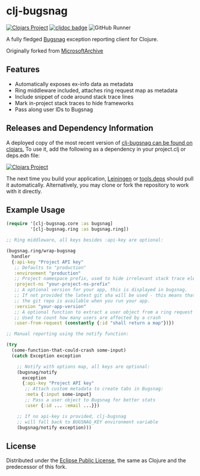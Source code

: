 # clj-bugsnag

[![Clojars Project](https://img.shields.io/clojars/v/com.splashfinancial/clj-bugsnag.svg)](https://clojars.org/com.splashfinancial/clj-bugsnag)
[![cljdoc badge](https://cljdoc.org/badge/com.splashfinancial/clj-bugsnag)](https://cljdoc.org/d/com.splashfinancial/clj-bugsnag/CURRENT)
![GitHub Runner](https://github.com/Wall-Brew-Co/clj-bugsnag/workflows/Clojure%20CI/badge.svg)

A fully fledged [Bugsnag](https://bugsnag.com) exception reporting client for Clojure.

Originally forked from [MicrosoftArchive](https://github.com/microsoftarchive/clj-bugsnag)

## Features

- Automatically exposes ex-info data as metadata
- Ring middleware included, attaches ring request map as metadata
- Include snippet of code around stack trace lines
- Mark in-project stack traces to hide frameworks
- Pass along user IDs to Bugsnag

## Releases and Dependency Information

A deployed copy of the most recent version of [clj-bugsnag can be found on clojars.](https://clojars.org/com.splashfinancial/clj-bugsnag)
To use it, add the following as a dependency in your project.clj or deps.edn file:

[![Clojars Project](https://clojars.org/com.splashfinancial/clj-bugsnag/latest-version.svg)](https://clojars.org/com.splashfinancial/clj-bugsnag)

The next time you build your application, [Leiningen](https://leiningen.org/) or [tools.deps](https://clojure.org/guides/deps_and_cli) should pull it automatically.
Alternatively, you may clone or fork the repository to work with it directly.

## Example Usage

```clojure
(require '[clj-bugsnag.core :as bugsnag]
         '[clj-bugsnag.ring :as bugsnag.ring])

;; Ring middleware, all keys besides :api-key are optional:

(bugsnag.ring/wrap-bugsnag
  handler
  {:api-key "Project API key"
   ;; Defaults to "production"
   :environment "production"
   ;; Project namespace prefix, used to hide irrelevant stack trace elements
   :project-ns "your-project-ns-prefix"
   ;; A optional version for your app, this is displayed in bugsnag.
   ;; If not provided the latest git sha will be used - this means that
   ;; the git repo is available when you run your app.
   :version "your-app-version"
   ;; A optional function to extract a user object from a ring request map
   ;; Used to count how many users are affected by a crash
   :user-from-request (constantly {:id "shall return a map"})})

;; Manual reporting using the notify function:

(try
  (some-function-that-could-crash some-input)
  (catch Exception exception

    ;; Notify with options map, all keys are optional:
    (bugsnag/notify
      exception
      {:api-key "Project API key"
       ;; Attach custom metadata to create tabs in Bugsnag:
       :meta {:input some-input}
       ;; Pass a user object to Bugsnag for better stats
       :user {:id ... :email ...}})

    ;; If no api-key is provided, clj-bugsnag
    ;; will fall back to BUGSNAG_KEY environment variable
    (bugsnag/notify exception)))
```

## License

Distributed under the [Eclipse Public License](http://www.eclipse.org/legal/epl-v10.html), the same as Clojure and the predecessor of this fork.
